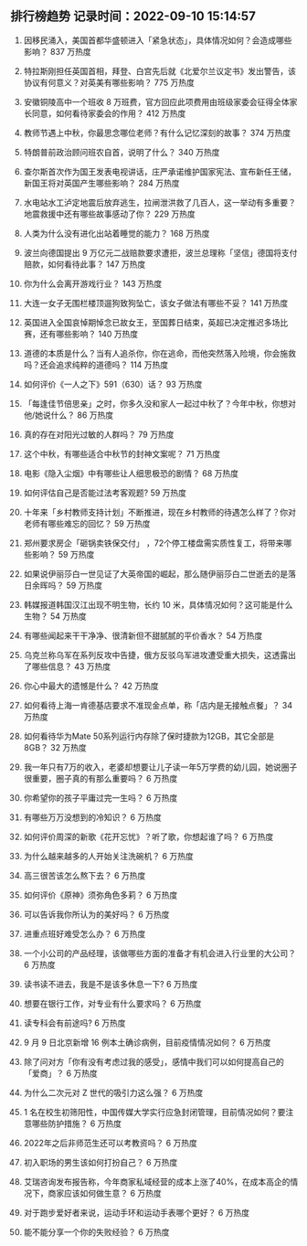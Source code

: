 
## 排行榜趋势 记录时间：2022-09-10 15:14:57
  
  1. 因移民涌入，美国首都华盛顿进入「紧急状态」，具体情况如何？会造成哪些影响？ 837 万热度
    
  2. 特拉斯刚担任英国首相，拜登、白宫先后就《北爱尔兰议定书》发出警告，该协议有何意义？对英美有哪些影响？ 775 万热度
    
  3. 安徽铜陵高中一个班收 8 万班费，官方回应此项费用由班级家委会征得全体家长同意，如何看待家委会的作用？ 412 万热度
    
  4. 教师节遇上中秋，你最思念哪位老师？有什么记忆深刻的故事？ 374 万热度
    
  5. 特朗普前政治顾问班农自首，说明了什么？ 340 万热度
    
  6. 查尔斯首次作为国王发表电视讲话，庄严承诺维护国家宪法、宣布新任王储，新国王将对英国产生哪些影响？ 284 万热度
    
  7. 水电站水工泸定地震后放弃逃生，拉闸泄洪救了几百人，这一举动有多重要？地震救援中还有哪些故事感动了你？ 229 万热度
    
  8. 人类为什么没有进化出站着睡觉的能力？ 168 万热度
    
  9. 波兰向德国提出 9 万亿元二战赔款要求遭拒，波兰总理称「坚信」德国将支付赔款，如何看待此事？ 147 万热度
    
  10. 你为什么会离开游戏行业？ 143 万热度
    
  11. 大连一女子无围栏楼顶遛狗致狗坠亡，该女子做法有哪些不妥？ 141 万热度
    
  12. 英国进入全国哀悼期悼念已故女王，至国葬日结束，英超已决定推迟多场比赛，还有哪些影响？ 140 万热度
    
  13. 道德的本质是什么？当有人追杀你，你在逃命，而他突然落入险境，你会施救吗？还会追求纯粹的道德吗？ 114 万热度
    
  14. 如何评价《一人之下》591（630）话？ 93 万热度
    
  15. 「每逢佳节倍思亲」之时，你多久没和家人一起过中秋了？今年中秋，你想对他/她说什么？ 86 万热度
    
  16. 真的存在对阳光过敏的人群吗？ 79 万热度
    
  17. 这个中秋，有哪些适合中秋节的封神文案呢？ 71 万热度
    
  18. 电影《隐入尘烟》中有哪些让人细思极恐的剧情？ 68 万热度
    
  19. 如何评估自己是否能过法考客观题? 59 万热度
    
  20. 十年来「乡村教师支持计划」不断推进，现在乡村教师的待遇怎么样了？你对老师有哪些难忘的回忆？ 59 万热度
    
  21. 郑州要求房企「砸锅卖铁保交付」 ，72个停工楼盘需实质性复工，将带来哪些影响？ 59 万热度
    
  22. 如果说伊丽莎白一世见证了大英帝国的崛起，那么随伊丽莎白二世逝去的是落日余晖吗？ 59 万热度
    
  23. 韩媒报道韩国汉江出现不明生物，长约 10 米，具体情况如何？这可能是什么生物？ 54 万热度
    
  24. 有哪些闻起来干干净净、很清新但不甜腻腻的平价香水？ 54 万热度
    
  25. 乌克兰称乌军在系列反攻中告捷，俄方反驳乌军进攻遭受重大损失，这透露出了哪些信息？ 43 万热度
    
  26. 你心中最大的遗憾是什么？ 42 万热度
    
  27. 如何看待上海一肯德基店要求不准现金点单，称「店内是无接触点餐」？ 34 万热度
    
  28. 如何看待华为Mate 50系列运行内存除了保时捷款为12GB，其它全部是8GB？ 32 万热度
    
  29. 我一年只有7万的收入，老婆却想要让儿子读一年5万学费的幼儿园，她说圈子很重要，圈子真的有那么重要吗？ 6 万热度
    
  30. 你希望你的孩子平庸过完一生吗？ 6 万热度
    
  31. 有哪些万万没想到的冷知识？ 6 万热度
    
  32. 如何评价周深的新歌《花开忘忧》？听了歌，你想起谁了吗？ 6 万热度
    
  33. 为什么越来越多的人开始关注洗碗机？ 6 万热度
    
  34. 高三很苦该怎么熬下去？ 6 万热度
    
  35. 如何评价《原神》须弥角色多莉？ 6 万热度
    
  36. 可以告诉我你所认为的美好吗？ 6 万热度
    
  37. 进重点班好难受怎么办？ 6 万热度
    
  38. 一个小公司的产品经理，该做哪些方面的准备才有机会进入行业里的大公司？ 6 万热度
    
  39. 读书读不进去，我是不是该多休息一下? 6 万热度
    
  40. 想要在银行工作，对专业有什么要求吗？ 6 万热度
    
  41. 读专科会有前途吗? 6 万热度
    
  42. 9 月 9 日北京新增 16 例本土确诊病例，目前疫情情况如何？ 6 万热度
    
  43. 除了问对方「你有没有考虑过我的感受」，感情中我们可以如何提高自己的「爱商」？ 6 万热度
    
  44. 为什么二次元对 Z 世代的吸引力这么强？ 6 万热度
    
  45. 1 名在校生初筛阳性，中国传媒大学实行应急封闭管理，目前情况如何？要注意哪些防护措施？ 6 万热度
    
  46. 2022年之后非师范生还可以考教资吗？ 6 万热度
    
  47. 初入职场的男生该如何打扮自己？ 6 万热度
    
  48. 艾瑞咨询发布报告称，今年商家私域经营的成本上涨了40%，在成本高企的情况下，商家应该如何做生意？ 6 万热度
    
  49. 对于跑步爱好者来说，运动手环和运动手表哪个更好？ 6 万热度
    
  50. 能不能分享一个你的失败经验？ 6 万热度
    